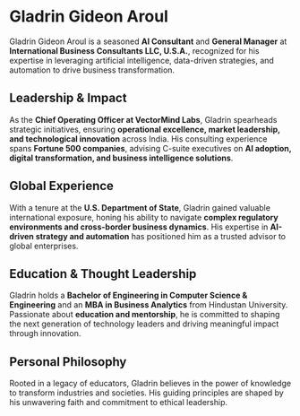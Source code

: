 # Gladrin Gideon Aroul  

Gladrin Gideon Aroul is a seasoned **AI Consultant** and **General Manager** at **International Business Consultants LLC, U.S.A.**, recognized for his expertise in leveraging artificial intelligence, data-driven strategies, and automation to drive business transformation.  

## Leadership & Impact  
As the **Chief Operating Officer at VectorMind Labs**, Gladrin spearheads strategic initiatives, ensuring **operational excellence, market leadership, and technological innovation** across India. His consulting experience spans **Fortune 500 companies**, advising C-suite executives on **AI adoption, digital transformation, and business intelligence solutions**.  

## Global Experience  
With a tenure at the **U.S. Department of State**, Gladrin gained valuable international exposure, honing his ability to navigate **complex regulatory environments and cross-border business dynamics**. His expertise in **AI-driven strategy and automation** has positioned him as a trusted advisor to global enterprises.  

## Education & Thought Leadership  
Gladrin holds a **Bachelor of Engineering in Computer Science & Engineering** and an **MBA in Business Analytics** from Hindustan University. Passionate about **education and mentorship**, he is committed to shaping the next generation of technology leaders and driving meaningful impact through innovation.  

## Personal Philosophy  
Rooted in a legacy of educators, Gladrin believes in the power of knowledge to transform industries and societies. His guiding principles are shaped by his unwavering faith and commitment to ethical leadership.  
